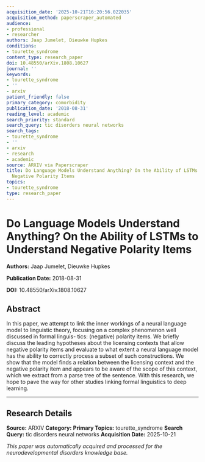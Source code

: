 ```yaml
---
acquisition_date: '2025-10-21T16:20:56.022035'
acquisition_method: paperscraper_automated
audience:
- professional
- researcher
authors: Jaap Jumelet, Dieuwke Hupkes
conditions:
- tourette_syndrome
content_type: research_paper
doi: 10.48550/arXiv.1808.10627
journal: ''
keywords:
- tourette_syndrome
- ''
- arxiv
patient_friendly: false
primary_category: comorbidity
publication_date: '2018-08-31'
reading_level: academic
search_priority: standard
search_query: tic disorders neural networks
search_tags:
- tourette_syndrome
- ''
- arxiv
- research
- academic
source: ARXIV via Paperscraper
title: Do Language Models Understand Anything? On the Ability of LSTMs to Understand
  Negative Polarity Items
topics:
- tourette_syndrome
type: research_paper
---
```


# Do Language Models Understand Anything? On the Ability of LSTMs to Understand Negative Polarity Items

**Authors:** Jaap Jumelet, Dieuwke Hupkes

**Publication Date:** 2018-08-31

**DOI:** 10.48550/arXiv.1808.10627

## Abstract

In this paper, we attempt to link the inner workings of a neural language model to linguistic theory, focusing on a complex phenomenon well discussed in formal linguis- tics: (negative) polarity items. We briefly discuss the leading hypotheses about the licensing contexts that allow negative polarity items and evaluate to what extent a neural language model has the ability to correctly process a subset of such constructions. We show that the model finds a relation between the licensing context and the negative polarity item and appears to be aware of the scope of this context, which we extract from a parse tree of the sentence. With this research, we hope to pave the way for other studies linking formal linguistics to deep learning.

---

## Research Details

**Source:** ARXIV
**Category:** 
**Primary Topics:** tourette_syndrome
**Search Query:** tic disorders neural networks
**Acquisition Date:** 2025-10-21

*This paper was automatically acquired and processed for the neurodevelopmental disorders knowledge base.*
